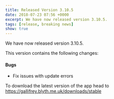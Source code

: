 ```yaml
---
title: Released Version 3.10.5
date: 2018-07-23 07:56 +0000
excerpt: We have now released version 3.10.5.
tags: [release, breaking news]
show: true
---
```


We have now released version 3.10.5.

This version contains the following changes:

#### Bugs

* Fix issues with update errors


To download the latest version of the app head to <https://gallifrey.blyth.me.uk/downloads/stable>
